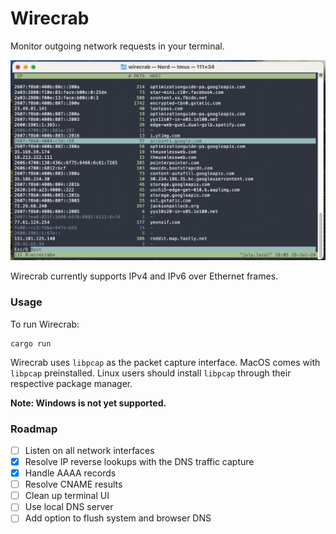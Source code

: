 # Wirecrab

Monitor outgoing network requests in your terminal.

![example](/static/ex3.png)

Wirecrab currently supports IPv4 and IPv6 over Ethernet frames.


### Usage
To run Wirecrab:

```
cargo run
```

Wirecrab uses `libpcap` as the packet capture interface. MacOS comes with `libpcap` preinstalled. Linux users should install `libpcap` through their respective package manager.

**Note: Windows is not yet supported.**


### Roadmap
- [ ] Listen on all network interfaces
- [x] Resolve IP reverse lookups with the DNS traffic capture
- [x] Handle AAAA records
- [ ] Resolve CNAME results
- [ ] Clean up terminal UI
- [ ] Use local DNS server
- [ ] Add option to flush system and browser DNS